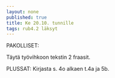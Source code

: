 ```yaml
---
layout: none
published: true
title: Ke 20.10. tunnille
tags: rub4.2 läksyt
---
```

PAKOLLISET:

Täytä työvihkoon tekstin 2 fraasit.

PLUSSAT:
Kirjasta s. 4o alkaen t.4a ja 5b.
